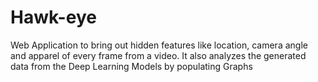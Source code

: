 # Hawk-eye
Web Application to bring out hidden features like location, camera angle and apparel of every frame from a video. It also analyzes the generated data from the Deep Learning Models by populating Graphs
